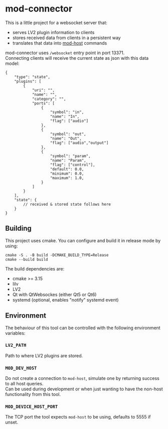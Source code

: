# mod-connector

This is a little project for a websocket server that:

- serves LV2 plugin information to clients
- stores received data from clients in a persistent way
- translates that data into [mod-host](https://github.com/moddevices/mod-host) commands

mod-connector uses `/websocket` entry point in port 13371.  
Connecting clients will receive the current state as json with this data model:

```
{
    "type": "state",
    "plugins": [
        {
            "uri": "",
            "name": "",
            "category": "",
            "ports": [
                {
                    "symbol": "in",
                    "name": "In",
                    "flag": ["audio"]
                },
                {
                    "symbol": "out",
                    "name": "Out",
                    "flag": ["audio","output"]
                },
                {
                    "symbol": "param",
                    "name": "Param",
                    "flag": ["control"],
                    "default": 0.0,
                    "minimum": 0.0,
                    "maximum": 1.0,
                }
            ]
        }
    ],
    "state": {
        // received & stored state follows here
    }
}
```

## Building

This project uses cmake.
You can configure and build it in release mode by using:

```
cmake -S . -B build -DCMAKE_BUILD_TYPE=Release
cmake --build build
```

The build dependencies are:

- cmake >= 3.15
- lilv
- LV2
- Qt with QtWebsockes (either Qt5 or Qt6)
- systemd (optional, enables "notify" systemd event)

## Environment

The behaviour of this tool can be controlled with the following environment variables:

### `LV2_PATH`

Path to where LV2 plugins are stored.

### `MOD_DEV_HOST`

Do not create a connection to `mod-host`, simulate one by returning success to all host queries.  
Can be used during development or when just wanting to have the non-host functionality from this tool.

### `MOD_DEVICE_HOST_PORT`

The TCP port the tool expects `mod-host` to be using, defaults to 5555 if unset.
